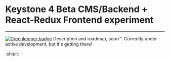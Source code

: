 # Keystone 4 Beta CMS/Backend + React-Redux Frontend experiment
---

[![Greenkeeper badge](https://badges.greenkeeper.io/stern-shawn/keystone-react-boilerplate.svg)](https://greenkeeper.io/)
Description and roadmap, soon™. Currently under active development, but it's getting there!

:shipit:

